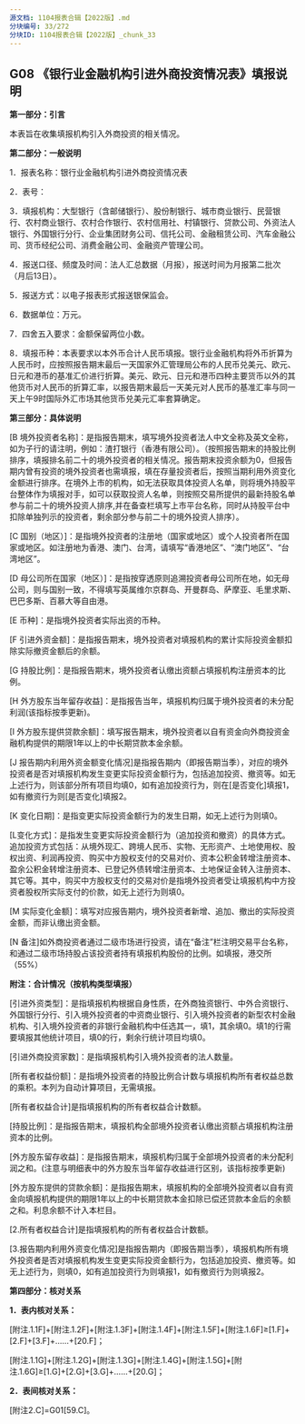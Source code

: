 ```yaml
---
源文档: 1104报表合辑【2022版】.md
分块编号: 33/272
分块ID: 1104报表合辑【2022版】_chunk_33
---
```


## G08 《银行业金融机构引进外商投资情况表》填报说明

**第一部分：引言**

本表旨在收集填报机构引入外商投资的相关情况。

**第二部分：一般说明**

1．报表名称：银行业金融机构引进外商投资情况表

2．表号：

3．填报机构：大型银行（含邮储银行）、股份制银行、城市商业银行、民营银行、农村商业银行、农村合作银行、农村信用社、村镇银行、贷款公司、外资法人银行、外国银行分行、企业集团财务公司、信托公司、金融租赁公司、汽车金融公司、货币经纪公司、消费金融公司、金融资产管理公司。

4．报送口径、频度及时间：法人汇总数据（月报），报送时间为月报第二批次（月后13日）。

5．报送方式：以电子报表形式报送银保监会。

6．数据单位：万元。

7．四舍五入要求：金额保留两位小数。

8．填报币种：本表要求以本外币合计人民币填报。银行业金融机构将外币折算为人民币时，应按照报告期末最后一天国家外汇管理局公布的人民币兑美元、欧元、日元和港币的基准汇价进行折算。美元、欧元、日元和港币四种主要货币以外的其他货币对人民币的折算汇率，以报告期末最后一天美元对人民币的基准汇率与同一天上午9时国际外汇市场其他货币兑美元汇率套算确定。

**第三部分：具体说明**

[B 境外投资者名称]：是指报告期末，填写境外投资者法人中文全称及英文全称，如为子行的请注明，例如：渣打银行（香港有限公司）。（按照报告期末的持股比例排序，填报排名前二十的境外投资者的相关情况。报告期末投资余额为0，但报告期内曾有投资的境外投资者也需填报，填在存量投资者后，按照当期利用外资变化金额进行排序。在境外上市的机构，如无法获取具体投资人名单，则将境外持股平台整体作为填报对手，如可以获取投资人名单，则按照交易所提供的最新持股名单参与前二十的境外投资人排序,并在备查栏填写上市平台名称，同时从持股平台中扣除单独列示的投资者，剩余部分参与前二十的境外投资人排序）。

[C 国别（地区）]：是指境外投资者的注册地（国家或地区）或个人投资者所在国家或地区。如注册地为香港、澳门、台湾，请填写“香港地区”、“澳门地区”、“台湾地区”。

[D 母公司所在国家（地区）]：是指按穿透原则追溯投资者母公司所在地，如无母公司，则与国别一致，不得填写英属维尔京群岛、开曼群岛、萨摩亚、毛里求斯、巴巴多斯、百慕大等自由港。

[E 币种]：是指境外投资者实际出资的币种。

[F 引进外资金额]：是指报告期末，境外投资者对填报机构的累计实际投资金额扣除实际撤资金额后的余额。

[G 持股比例]：是指报告期末，境外投资者认缴出资额占填报机构注册资本的比例。

[H 外方股东当年留存收益]：是指报告当年，填报机构归属于境外投资者的未分配利润(该指标按季更新)。

[I 外方股东提供贷款余额]：填写报告期末，境外投资者以自有资金向外商投资金融机构提供的期限1年以上的中长期贷款本金余额。

[J 报告期内利用外资金额变化情况]是指报告期内（即报告期当季），对应的境外投资者是否对填报机构发生变更实际投资金额行为，包括追加投资、撤资等。如无上述行为，则该部分所有项目均填0，如有追加投资行为，则在[是否变化]填报1，如有撤资行为则[是否变化]填报2。

[K 变化日期]：是指变更实际投资金额行为的发生日期，如无上述行为则填0。

[L变化方式]：是指发生变更实际投资金额行为（追加投资和撤资）的具体方式。追加投资方式包括：从境外现汇、跨境人民币、实物、无形资产、土地使用权、股权出资、利润再投资、购买中方股权支付的交易对价、资本公积金转增注册资本、盈余公积金转增注册资本、已登记外债转增注册资本、土地保证金转入注册资本、其它等。其中，购买中方股权支付的交易对价是指境外投资者受让填报机构中方投资者股权所实际支付的价款，如无上述行为则填0。

[M 实际变化金额]：填写对应报告期内，境外投资者新增、追加、撤出的实际投资金额，而非认缴出资金额。

[N 备注]如外商投资者通过二级市场进行投资，请在“备注”栏注明交易平台名称，和通过二级市场持股占该投资者持有填报机构股份的比例。如填报，港交所（55%）

**附注：合计情况（按机构类型填报）**

[引进外资类型]：是指填报机构根据自身性质，在外商独资银行、中外合资银行、外国银行分行、引入境外投资者的中资商业银行、引入境外投资者的新型农村金融机构、引入境外投资者的非银行金融机构中任选其一，填1，其余填0。填1的行需要填报其他统计项目，填0的行，剩余行统计项目均填0。

[引进外商投资家数]：是指填报机构引入境外投资者的法人数量。

[所有者权益份额]：是指境外投资者的持股比例合计数与填报机构所有者权益总数的乘积。本列为自动计算项目，无需填报。

[所有者权益合计]是指填报机构的所有者权益合计数额。

[持股比例]：是指报告期末，填报机构全部境外投资者认缴出资额占填报机构注册资本的比例。

[外方股东留存收益]：是指报告期末，填报机构归属于全部境外投资者的未分配利润之和。(注意与明细表中的外方股东当年留存收益进行区别，该指标按季更新)

[外方股东提供的贷款余额]：是指报告期末，填报机构的全部境外投资者以自有资金向填报机构提供的期限1年以上的中长期贷款本金扣除已偿还贷款本金后的余额之和。利息余额不计入本栏目。

[2.所有者权益合计]是指填报机构的所有者权益合计数额。

[3.报告期内利用外资变化情况]是指报告期内（即报告期当季），填报机构所有境外投资者是否对填报机构发生变更实际投资金额行为，包括追加投资、撤资等。如无上述行为，则填0，如有追加投资行为则填报1，如有撤资行为则填报2。

**第四部分：核对关系**

**1．表内核对关系：**

[附注.1.1F]+[附注.1.2F]+[附注.1.3F]+[附注.1.4F]+[附注.1.5F]+[附注.1.6F]≥[1.F]+[2.F]+[3.F]+……+[20.F]；

[附注.1.1G]+[附注.1.2G]+[附注.1.3G]+[附注.1.4G]+[附注.1.5G]+[附注.1.6G]≥[1.G]+[2.G]+[3.G]+……+[20.G]；

**2．表间核对关系：**

[附注2.C]=G01[59.C]。

